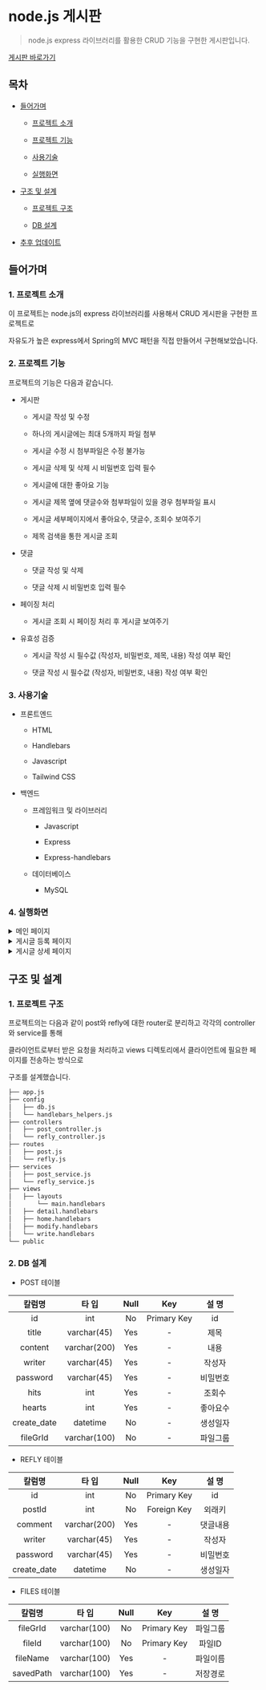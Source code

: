 # node.js 게시판

> node.js express 라이브러리를 활용한 CRUD 기능을 구현한 게시판입니다.

[게시판 바로가기](https://port-0-simple-board-with-node-js-euegqv2bln9ik0pf.sel5.cloudtype.app/)

## 목차

- [들어가며](#들어가며)

  - [프로젝트 소개](#1-프로젝트-소개)

  - [프로젝트 기능](#2-프로젝트-기능)

  - [사용기술](#3-사용기술)
  - [실행화면](#4-실행화면)

- [구조 및 설계](#구조-및-설계)

  - [프로젝트 구조](#1-프로젝트-구조)

  - [DB 설계](#2-db-설계)

- [추후 업데이트](#추후-업데이트)

## 들어가며

### 1. 프로젝트 소개

이 프로젝트는 node.js의 express 라이브러리를 사용해서 CRUD 게시판을 구현한 프로젝트로

자유도가 높은 express에서 Spring의 MVC 패턴을 직접 만들어서 구현해보았습니다.

### 2. 프로젝트 기능

프로젝트의 기능은 다음과 같습니다.

- 게시판

  - 게시글 작성 및 수정

  - 하나의 게시글에는 최대 5개까지 파일 첨부

  - 게시글 수정 시 첨부파일은 수정 불가능

  - 게시글 삭제 및 삭제 시 비밀번호 입력 필수

  - 게시글에 대한 좋아요 기능

  - 게시글 제목 옆에 댓글수와 첨부파일이 있을 경우 첨부파일 표시

  - 게시글 세부페이지에서 좋아요수, 댓글수, 조회수 보여주기

  - 제목 검색을 통한 게시글 조회

- 댓글

  - 댓글 작성 및 삭제

  - 댓글 삭제 시 비밀번호 입력 필수

- 페이징 처리

  - 게시글 조회 시 페이징 처리 후 게시글 보여주기

- 유효성 검증

  - 게시글 작성 시 필수값 (작성자, 비밀번호, 제목, 내용) 작성 여부 확인

  - 댓글 작성 시 필수값 (작성자, 비밀번호, 내용) 작성 여부 확인

### 3. 사용기술

- 프론트엔드

  - HTML

  - Handlebars

  - Javascript

  - Tailwind CSS

- 백엔드

  - 프레임워크 및 라이브러리

    - Javascript

    - Express

    - Express-handlebars

  - 데이터베이스

    - MySQL

### 4. 실행화면

<details>
<summary>메인 페이지</summary>

![image](https://github.com/jeehwan-lee/springboot-crud-board/assets/26796099/98b6351b-80aa-4559-99c7-36a854776977)

</details>

<details>
<summary>게시글 등록 페이지</summary>

![image](https://github.com/jeehwan-lee/node_crud_1/assets/26796099/447e5b27-6559-40f1-afa7-0dfc7399fa5b)

</details>

<details>
<summary>게시글 상세 페이지</summary>

![image](https://github.com/jeehwan-lee/springboot-crud-board/assets/26796099/4c5b4a10-bc68-4494-be34-e061d132f191)

</details>

## 구조 및 설계

### 1. 프로젝트 구조

프로젝트의는 다음과 같이 post와 refly에 대한 router로 분리하고 각각의 controller와 service를 통해

클라이언트로부터 받은 요청을 처리하고 views 디렉토리에서 클라이언트에 필요한 페이지를 전송하는 방식으로

구조를 설계했습니다.

```bash
├── app.js
├── config
│   ├── db.js
│   └── handlebars_helpers.js
├── controllers
│   ├── post_controller.js
│   └── refly_controller.js
├── routes
│   ├── post.js
│   └── refly.js
├── services
│   ├── post_service.js
│   └── refly_service.js
├── views
│   ├── layouts
│       └── main.handlebars
│   ├── detail.handlebars
│   ├── home.handlebars
│   ├── modify.handlebars
│   └── write.handlebars
└── public
```

### 2. DB 설계

- POST 테이블

|   칼럼명    |    타 입     | Null |     Key     |  설 명   |
| :---------: | :----------: | :--: | :---------: | :------: |
|     id      |     int      |  No  | Primary Key |    id    |
|    title    | varchar(45)  | Yes  |      -      |   제목   |
|   content   | varchar(200) | Yes  |      -      |   내용   |
|   writer    | varchar(45)  | Yes  |      -      |  작성자  |
|  password   | varchar(45)  | Yes  |      -      | 비밀번호 |
|    hits     |     int      | Yes  |      -      |  조회수  |
|   hearts    |     int      | Yes  |      -      | 좋아요수 |
| create_date |   datetime   |  No  |      -      | 생성일자 |
|  fileGrId   | varchar(100) |  No  |      -      | 파일그룹 |

- REFLY 테이블

|   칼럼명    |    타 입     | Null |     Key     |  설 명   |
| :---------: | :----------: | :--: | :---------: | :------: |
|     id      |     int      |  No  | Primary Key |    id    |
|   postId    |     int      |  No  | Foreign Key |  외래키  |
|   comment   | varchar(200) | Yes  |      -      | 댓글내용 |
|   writer    | varchar(45)  | Yes  |      -      |  작성자  |
|  password   | varchar(45)  | Yes  |      -      | 비밀번호 |
| create_date |   datetime   |  No  |      -      | 생성일자 |

- FILES 테이블

|  칼럼명   |    타 입     | Null |     Key     |  설 명   |
| :-------: | :----------: | :--: | :---------: | :------: |
| fileGrId  | varchar(100) |  No  | Primary Key | 파일그룹 |
|  fileId   | varchar(100) |  No  | Primary Key |  파일ID  |
| fileName  | varchar(100) | Yes  |      -      | 파일이름 |
| savedPath | varchar(100) | Yes  |      -      | 저장경로 |

